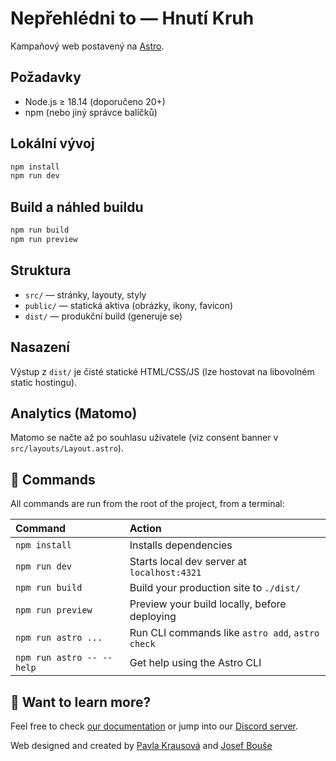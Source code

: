 # Nepřehlédni to — Hnutí Kruh

Kampaňový web postavený na [Astro](https://astro.build/).

## Požadavky
- Node.js ≥ 18.14 (doporučeno 20+)
- npm (nebo jiný správce balíčků)

## Lokální vývoj
```bash
npm install
npm run dev
```

## Build a náhled buildu
```bash
npm run build
npm run preview
```

## Struktura
- `src/` — stránky, layouty, styly
- `public/` — statická aktiva (obrázky, ikony, favicon)
- `dist/` — produkční build (generuje se)

## Nasazení
Výstup z `dist/` je čisté statické HTML/CSS/JS (lze hostovat na libovolném static hostingu).

## Analytics (Matomo)
Matomo se načte až po souhlasu uživatele (viz consent banner v `src/layouts/Layout.astro`).
## 🧞 Commands

All commands are run from the root of the project, from a terminal:

| Command                   | Action                                           |
| :------------------------ | :----------------------------------------------- |
| `npm install`             | Installs dependencies                            |
| `npm run dev`             | Starts local dev server at `localhost:4321`      |
| `npm run build`           | Build your production site to `./dist/`          |
| `npm run preview`         | Preview your build locally, before deploying     |
| `npm run astro ...`       | Run CLI commands like `astro add`, `astro check` |
| `npm run astro -- --help` | Get help using the Astro CLI                     |

## 👀 Want to learn more?

Feel free to check [our documentation](https://docs.astro.build) or jump into our [Discord server](https://astro.build/chat).


Web designed and created by [Pavla Krausová](https://foxhyn.com) and [Josef Bouše](https://jsoefbouse.cz)